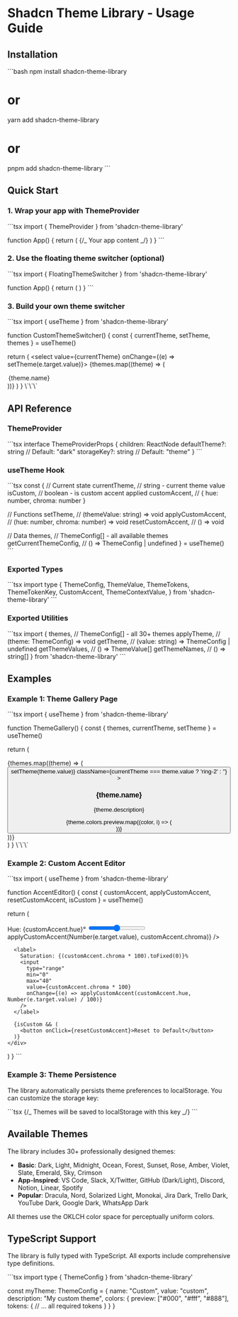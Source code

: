 # Shadcn Theme Library - Usage Guide

## Installation

\`\`\`bash
npm install shadcn-theme-library

# or

yarn add shadcn-theme-library

# or

pnpm add shadcn-theme-library
\`\`\`

## Quick Start

### 1. Wrap your app with ThemeProvider

\`\`\`tsx
import { ThemeProvider } from 'shadcn-theme-library'

function App() {
return (
<ThemeProvider defaultTheme="dark" storageKey="my-app-theme">
{/_ Your app content _/}
</ThemeProvider>
)
}
\`\`\`

### 2. Use the floating theme switcher (optional)

\`\`\`tsx
import { FloatingThemeSwitcher } from 'shadcn-theme-library'

function App() {
return (
<ThemeProvider>
<YourApp />
<FloatingThemeSwitcher />
</ThemeProvider>
)
}
\`\`\`

### 3. Build your own theme switcher

\`\`\`tsx
import { useTheme } from 'shadcn-theme-library'

function CustomThemeSwitcher() {
const { currentTheme, setTheme, themes } = useTheme()

return (
<select value={currentTheme} onChange={(e) => setTheme(e.target.value)}>
{themes.map((theme) => (

<option key={theme.value} value={theme.value}>
{theme.name}
</option>
))}
</select>
)
}
\`\`\`

## API Reference

### ThemeProvider

\`\`\`tsx
interface ThemeProviderProps {
children: ReactNode
defaultTheme?: string // Default: "dark"
storageKey?: string // Default: "theme"
}
\`\`\`

### useTheme Hook

\`\`\`tsx
const {
// Current state
currentTheme, // string - current theme value
isCustom, // boolean - is custom accent applied
customAccent, // { hue: number, chroma: number }

// Functions
setTheme, // (themeValue: string) => void
applyCustomAccent, // (hue: number, chroma: number) => void
resetCustomAccent, // () => void

// Data
themes, // ThemeConfig[] - all available themes
getCurrentThemeConfig, // () => ThemeConfig | undefined
} = useTheme()
\`\`\`

### Exported Types

\`\`\`tsx
import type {
ThemeConfig,
ThemeValue,
ThemeTokens,
ThemeTokenKey,
CustomAccent,
ThemeContextValue,
} from 'shadcn-theme-library'
\`\`\`

### Exported Utilities

\`\`\`tsx
import {
themes, // ThemeConfig[] - all 30+ themes
applyTheme, // (theme: ThemeConfig) => void
getTheme, // (value: string) => ThemeConfig | undefined
getThemeValues, // () => ThemeValue[]
getThemeNames, // () => string[]
} from 'shadcn-theme-library'
\`\`\`

## Examples

### Example 1: Theme Gallery Page

\`\`\`tsx
import { useTheme } from 'shadcn-theme-library'

function ThemeGallery() {
const { themes, currentTheme, setTheme } = useTheme()

return (

<div className="grid grid-cols-3 gap-4">
{themes.map((theme) => (
<button
key={theme.value}
onClick={() => setTheme(theme.value)}
className={currentTheme === theme.value ? 'ring-2' : ''} >
<h3>{theme.name}</h3>
<p>{theme.description}</p>
<div className="flex gap-1">
{theme.colors.preview.map((color, i) => (
<div key={i} style={{ backgroundColor: color }} />
))}
</div>
</button>
))}
</div>
)
}
\`\`\`

### Example 2: Custom Accent Editor

\`\`\`tsx
import { useTheme } from 'shadcn-theme-library'

function AccentEditor() {
const { customAccent, applyCustomAccent, resetCustomAccent, isCustom } = useTheme()

return (

<div>
<label>
Hue: {customAccent.hue}°
<input
type="range"
min="0"
max="360"
value={customAccent.hue}
onChange={(e) => applyCustomAccent(Number(e.target.value), customAccent.chroma)}
/>
</label>

      <label>
        Saturation: {(customAccent.chroma * 100).toFixed(0)}%
        <input
          type="range"
          min="0"
          max="40"
          value={customAccent.chroma * 100}
          onChange={(e) => applyCustomAccent(customAccent.hue, Number(e.target.value) / 100)}
        />
      </label>

      {isCustom && (
        <button onClick={resetCustomAccent}>Reset to Default</button>
      )}
    </div>

)
}
\`\`\`

### Example 3: Theme Persistence

The library automatically persists theme preferences to localStorage. You can customize the storage key:

\`\`\`tsx
<ThemeProvider storageKey="my-custom-key">
{/_ Themes will be saved to localStorage with this key _/}
</ThemeProvider>
\`\`\`

## Available Themes

The library includes 30+ professionally designed themes:

- **Basic**: Dark, Light, Midnight, Ocean, Forest, Sunset, Rose, Amber, Violet, Slate, Emerald, Sky, Crimson
- **App-Inspired**: VS Code, Slack, X/Twitter, GitHub (Dark/Light), Discord, Notion, Linear, Spotify
- **Popular**: Dracula, Nord, Solarized Light, Monokai, Jira Dark, Trello Dark, YouTube Dark, Google Dark, WhatsApp Dark

All themes use the OKLCH color space for perceptually uniform colors.

## TypeScript Support

The library is fully typed with TypeScript. All exports include comprehensive type definitions.

\`\`\`tsx
import type { ThemeConfig } from 'shadcn-theme-library'

const myTheme: ThemeConfig = {
name: "Custom",
value: "custom",
description: "My custom theme",
colors: {
preview: ["#000", "#fff", "#888"],
tokens: {
// ... all required tokens
}
}
}
